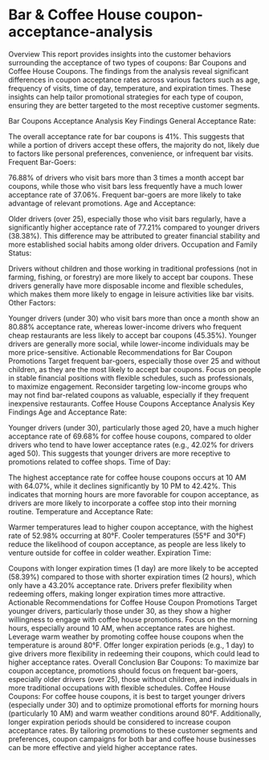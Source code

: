 # Bar & Coffee House coupon-acceptance-analysis
Overview
This report provides insights into the customer behaviors surrounding the acceptance of two types of coupons: Bar Coupons and Coffee House Coupons. The findings from the analysis reveal significant differences in coupon acceptance rates across various factors such as age, frequency of visits, time of day, temperature, and expiration times. These insights can help tailor promotional strategies for each type of coupon, ensuring they are better targeted to the most receptive customer segments.

Bar Coupons Acceptance Analysis
Key Findings
General Acceptance Rate:

The overall acceptance rate for bar coupons is 41%. This suggests that while a portion of drivers accept these offers, the majority do not, likely due to factors like personal preferences, convenience, or infrequent bar visits.
Frequent Bar-Goers:

76.88% of drivers who visit bars more than 3 times a month accept bar coupons, while those who visit bars less frequently have a much lower acceptance rate of 37.06%. Frequent bar-goers are more likely to take advantage of relevant promotions.
Age and Acceptance:

Older drivers (over 25), especially those who visit bars regularly, have a significantly higher acceptance rate of 77.21% compared to younger drivers (38.38%). This difference may be attributed to greater financial stability and more established social habits among older drivers.
Occupation and Family Status:

Drivers without children and those working in traditional professions (not in farming, fishing, or forestry) are more likely to accept bar coupons. These drivers generally have more disposable income and flexible schedules, which makes them more likely to engage in leisure activities like bar visits.
Other Factors:

Younger drivers (under 30) who visit bars more than once a month show an 80.88% acceptance rate, whereas lower-income drivers who frequent cheap restaurants are less likely to accept bar coupons (45.35%). Younger drivers are generally more social, while lower-income individuals may be more price-sensitive.
Actionable Recommendations for Bar Coupon Promotions
Target frequent bar-goers, especially those over 25 and without children, as they are the most likely to accept bar coupons.
Focus on people in stable financial positions with flexible schedules, such as professionals, to maximize engagement.
Reconsider targeting low-income groups who may not find bar-related coupons as valuable, especially if they frequent inexpensive restaurants.
Coffee House Coupons Acceptance Analysis
Key Findings
Age and Acceptance Rate:

Younger drivers (under 30), particularly those aged 20, have a much higher acceptance rate of 69.68% for coffee house coupons, compared to older drivers who tend to have lower acceptance rates (e.g., 42.02% for drivers aged 50). This suggests that younger drivers are more receptive to promotions related to coffee shops.
Time of Day:

The highest acceptance rate for coffee house coupons occurs at 10 AM with 64.07%, while it declines significantly by 10 PM to 42.42%. This indicates that morning hours are more favorable for coupon acceptance, as drivers are more likely to incorporate a coffee stop into their morning routine.
Temperature and Acceptance Rate:

Warmer temperatures lead to higher coupon acceptance, with the highest rate of 52.98% occurring at 80°F. Cooler temperatures (55°F and 30°F) reduce the likelihood of coupon acceptance, as people are less likely to venture outside for coffee in colder weather.
Expiration Time:

Coupons with longer expiration times (1 day) are more likely to be accepted (58.39%) compared to those with shorter expiration times (2 hours), which only have a 43.20% acceptance rate. Drivers prefer flexibility when redeeming offers, making longer expiration times more attractive.
Actionable Recommendations for Coffee House Coupon Promotions
Target younger drivers, particularly those under 30, as they show a higher willingness to engage with coffee house promotions.
Focus on the morning hours, especially around 10 AM, when acceptance rates are highest.
Leverage warm weather by promoting coffee house coupons when the temperature is around 80°F.
Offer longer expiration periods (e.g., 1 day) to give drivers more flexibility in redeeming their coupons, which could lead to higher acceptance rates.
Overall Conclusion
Bar Coupons:
To maximize bar coupon acceptance, promotions should focus on frequent bar-goers, especially older drivers (over 25), those without children, and individuals in more traditional occupations with flexible schedules.
Coffee House Coupons:
For coffee house coupons, it is best to target younger drivers (especially under 30) and to optimize promotional efforts for morning hours (particularly 10 AM) and warm weather conditions around 80°F. Additionally, longer expiration periods should be considered to increase coupon acceptance rates.
By tailoring promotions to these customer segments and preferences, coupon campaigns for both bar and coffee house businesses can be more effective and yield higher acceptance rates.
